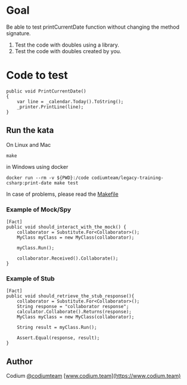 # Goal
Be able to test printCurrentDate function without changing the method signature.

1. Test the code with doubles using a library.
2. Test the code with doubles created by you.

# Code to test
    public void PrintCurrentDate()
    {
        var line = _calendar.Today().ToString();
        _printer.PrintLine(line);
    }

## Run the kata
On Linux and Mac

    make

in Windows using docker

    docker run --rm -v ${PWD}:/code codiumteam/legacy-training-csharp:print-date make test

In case of problems, please read the [Makefile](./Makefile)
### Example of Mock/Spy

	[Fact]
	public void should_interact_with_the_mock() {
    	collaborator = Substitute.For<Collaborator>();
    	MyClass myClass = new MyClass(collaborator);

    	myClass.Run();

    	collaborator.Received().Collaborate();
	}
### Example of Stub

	[Fact]
	public void should_retrieve_the_stub_response(){
    	collaborator = Substitute.For<Collaborator>();
    	String response = "collaborator response";
    	calculator.Collaborate().Returns(response);
    	MyClass myClass = new MyClass(collaborator);

    	String result = myClass.Run();

    	Assert.Equal(response, result);
	}

## Author
Codium [@codiumteam](https://www.twitter.com/codiumteam) [www.codium.team](https://www.codium.team)

